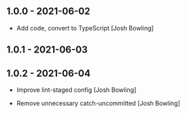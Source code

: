 ## 1.0.0 - 2021-06-02

* Add code, convert to TypeScript [Josh Bowling]

## 1.0.1 - 2021-06-03

## 1.0.2 - 2021-06-04

* Improve lint-staged config [Josh Bowling]

* Remove unnecessary catch-uncommitted [Josh Bowling]

